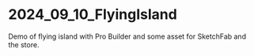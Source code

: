 # 2024_09_10_FlyingIsland
Demo of flying island with Pro Builder and some asset for SketchFab and the store.
